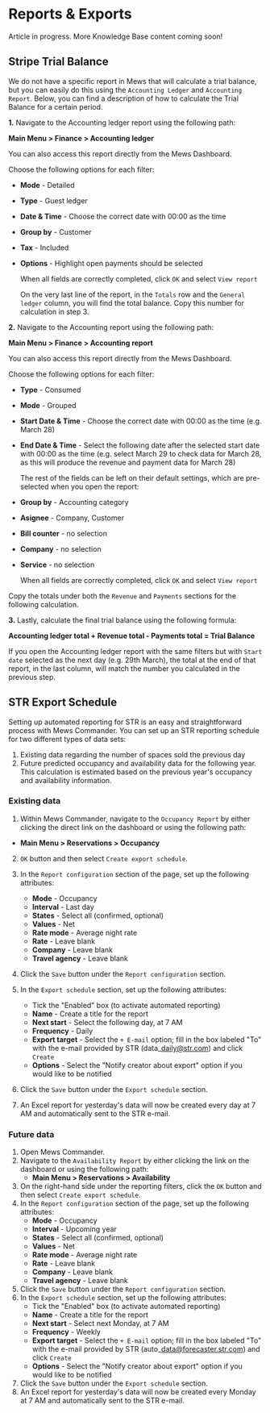 # Reports & Exports

Article in progress. More Knowledge Base content coming soon!

## Stripe Trial Balance

We do not have a specific report in Mews that will calculate a trial balance, but you can easily do this using the `Accounting Ledger` and `Accounting Report`. Below, you can find a description of how to calculate the Trial Balance for a certain period.

**1.** Navigate to the Accounting ledger report using the following path:

**Main Menu &gt; Finance &gt; Accounting ledger**

You can also access this report directly from the Mews Dashboard.

Choose the following options for each filter:

* **Mode** - Detailed
* **Type** - Guest ledger
* **Date & Time** - Choose the correct date with 00:00 as the time
* **Group by** - Customer
* **Tax** - Included
* **Options** - Highlight open payments should be selected

  When all fields are correctly completed, click `OK` and select `View report`

  On the very last line of the report, in the `Totals` row and the `General ledger` column, you will find the total balance. Copy this number for calculation in step 3.

**2.** Navigate to the Accounting report using the following path:

**Main Menu &gt; Finance &gt; Accounting report**

You can also access this report directly from the Mews Dashboard.

Choose the following options for each filter:

* **Type** - Consumed
* **Mode** - Grouped
* **Start Date & Time** - Choose the correct date with 00:00 as the time \(e.g. March 28\)
* **End Date & Time** - Select the following date after the selected start date with 00:00 as the time \(e.g. select March 29 to check data for March 28, as this will produce the revenue and payment data for March 28\)

  The rest of the fields can be left on their default settings, which are pre-selected when you open the report:

* **Group by** - Accounting category
* **Asignee** - Company, Customer
* **Bill counter** - no selection
* **Company** - no selection
* **Service** - no selection

  When all fields are correctly completed, click `OK` and select `View report`

Copy the totals under both the `Revenue` and `Payments` sections for the following calculation.

**3.** Lastly, calculate the final trial balance using the following formula:

**Accounting ledger total + Revenue total - Payments total = Trial Balance**

If you open the Accounting ledger report with the same filters but with `Start date` selected as the next day \(e.g. 29th March\), the total at the end of that report, in the last column, will match the number you calculated in the previous step.

## STR Export Schedule

Setting up automated reporting for STR is an easy and straightforward process with Mews Commander. You can set up an STR reporting schedule for two different types of data sets:

1. Existing data regarding the number of spaces sold the previous day
2. Future predicted occupancy and availability data for the following year. This calculation is estimated based on the previous year's occupancy and availability information. 

### Existing data

1. Within Mews Commander, navigate to the `Occupancy Report` by either clicking the direct link on the dashboard or using the following path:

* **Main Menu &gt; Reservations &gt; Occupancy** 

2.  `OK` button and then select `Create export schedule`.

1. In the `Report configuration` section of the page, set up the following attributes:
   * **Mode** - Occupancy
   * **Interval** - Last day
   * **States** - Select all \(confirmed, optional\)
   * **Values** - Net
   * **Rate mode** - Average night rate
   * **Rate** - Leave blank
   * **Company** - Leave blank
   * **Travel agency** - Leave blank
2. Click the `Save` button under the `Report configuration` section.
3. In the `Export schedule` section, set up the following attributes:
   * Tick the "Enabled" box \(to activate automated reporting\)
   * **Name** - Create a title for the report
   * **Next start** - Select the following day, at 7 AM
   * **Frequency** - Daily
   * **Export target** - Select the `+ E-mail` option; fill in the box labeled "To" with the e-mail provided by STR \(data\_daily@str.com\) and click `Create`
   * **Options** - Select the "Notify creator about export" option if you would like to be notified
4. Click the `Save` button under the `Export schedule` section.
5. An Excel report for yesterday's data will now be created every day at 7 AM and automatically sent to the STR e-mail.

### Future data

1. Open Mews Commander.
2. Navigate to the `Availability Report` by either clicking the link on the dashboard or using the following path:
   * **Main Menu &gt; Reservations &gt; Availability** 
3. On the right-hand side under the reporting filters, click the `OK` button and then select `Create export schedule`.
4. In the `Report configuration` section of the page, set up the following attributes:
   * **Mode** - Occupancy
   * **Interval** - Upcoming year
   * **States** - Select all \(confirmed, optional\)
   * **Values** - Net
   * **Rate mode** - Average night rate
   * **Rate** - Leave blank
   * **Company** - Leave blank
   * **Travel agency** - Leave blank
5. Click the `Save` button under the `Report configuration` section.
6. In the `Export schedule` section, set up the following attributes: 
   * Tick the "Enabled" box \(to activate automated reporting\)
   * **Name** - Create a title for the report
   * **Next start** - Select next Monday, at 7 AM
   * **Frequency** - Weekly
   * **Export target** - Select the `+ E-mail` option; fill in the box labeled "To" with the e-mail provided by STR \(auto\_data@forecaster.str.com\) and click `Create`
   * **Options** - Select the "Notify creator about export" option if you would like to be notified
7. Click the `Save` button under the `Export schedule` section.
8. An Excel report for yesterday's data will now be created every Monday at 7 AM and automatically sent to the STR e-mail.

